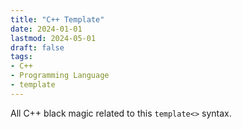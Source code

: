 ```yaml
---
title: "C++ Template"
date: 2024-01-01
lastmod: 2024-05-01
draft: false
tags:
- C++
- Programming Language
- template
---
```


All C++ black magic related to this `template<>` syntax.